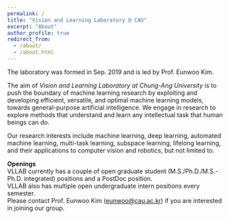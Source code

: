 ```yaml
---
permalink: /
title: "Vision and Learning Laboratory @ CAU"
excerpt: "About"
author_profile: true
redirect_from: 
  - /about/
  - /about.html
---
```


The laboratory was formed in Sep. 2019 and is led by Prof. Eunwoo Kim.  

The aim of *Vision and Learning Laboratory at Chung-Ang University* is to push the boundary of machine learning research by exploiting and developing efficient, versatile, and optimal machine learning models, towards general-purpose artificial intelligence.
We engage in research to explore methods that understand and learn any intellectual task that human beings can do.

Our research interests include machine learning, deep learning, automated machine learning, multi-task learning, subspace learning, lifelong learning, and their applications to computer vision and robotics, but not limited to.


**Openings**     
VLLAB currently has a couple of open graduate student (M.S./Ph.D./M.S.-Ph.D. integrated) positions and a PostDoc position.       
VLLAB also has multiple open undergraduate intern positions every semester.       
Please contact Prof. Eunwoo Kim (eunwoo@cau.ac.kr) if you are interested in joining our group.
